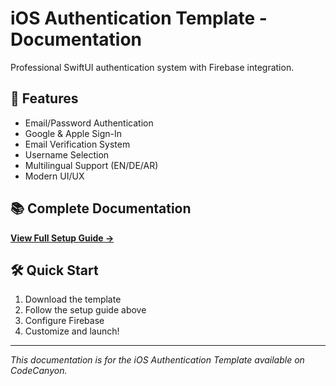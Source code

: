 # iOS Authentication Template - Documentation

Professional SwiftUI authentication system with Firebase integration.

## 🚀 Features
- Email/Password Authentication
- Google & Apple Sign-In
- Email Verification System
- Username Selection
- Multilingual Support (EN/DE/AR)
- Modern UI/UX

## 📚 Complete Documentation
**[View Full Setup Guide →](https://your-username.github.io/ios-authentication-template-docs/)**

## 🛠️ Quick Start
1. Download the template
2. Follow the setup guide above
3. Configure Firebase
4. Customize and launch!

---
*This documentation is for the iOS Authentication Template available on CodeCanyon.*
